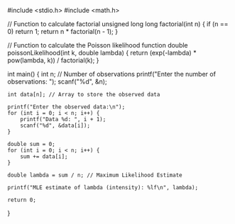 #include <stdio.h>
#include <math.h>

// Function to calculate factorial
unsigned long long factorial(int n) {
    if (n == 0) return 1;
    return n * factorial(n - 1);
}

// Function to calculate the Poisson likelihood function
double poissonLikelihood(int k, double lambda) {
    return (exp(-lambda) * pow(lambda, k)) / factorial(k);
}

int main() {
    int n; // Number of observations
    printf("Enter the number of observations: ");
    scanf("%d", &n);

    int data[n]; // Array to store the observed data

    printf("Enter the observed data:\n");
    for (int i = 0; i < n; i++) {
        printf("Data %d: ", i + 1);
        scanf("%d", &data[i]);
    }

    double sum = 0;
    for (int i = 0; i < n; i++) {
        sum += data[i];
    }

    double lambda = sum / n; // Maximum Likelihood Estimate

    printf("MLE estimate of lambda (intensity): %lf\n", lambda);

    return 0;
}
